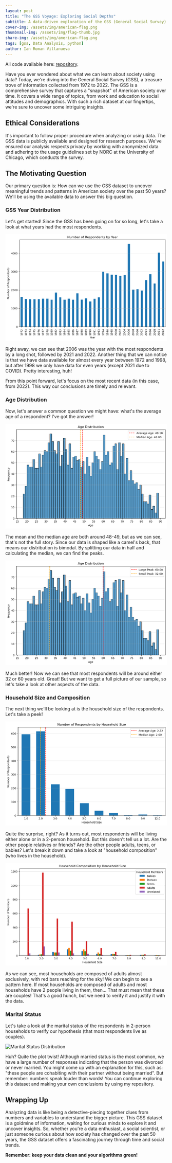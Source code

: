 ```yaml
---
layout: post
title: "The GSS Voyage: Exploring Social Depths"
subtitle: A data-driven exploration of the GSS (General Social Survey) data that reveals demographic trends, living condition differences, and fascinating population facts.
cover-img: /assets/img/american-flag.png
thumbnail-img: /assets/img/flag-thumb.jpg
share-img: /assets/img/american-flag.png
tags: [gss, Data Analysis, python]
author: Ian Roman Villanueva
---
```


All code available here: [repository](https://github.com/eatsfrog/gss-analysis.git).

Have you ever wondered about what we can learn about society using data? Today, we're diving into the General Social Survey (GSS), a treasure trove of information collected from 1972 to 2022. The GSS is a comprehensive survey that captures a "snapshot" of American society over time. It covers a wide range of topics, from work and education to social attitudes and demographics. With such a rich dataset at our fingertips, we're sure to uncover some intriguing insights.

## Ethical Considerations

It's important to follow proper procedure when analyzing or using data. The GSS data is publicly available and designed for research purposes. We've ensured our analysis respects privacy by working with anonymized data and adhering to the usage guidelines set by NORC at the University of Chicago, which conducts the survey.

## The Motivating Question

Our primary question is: How can we use the GSS dataset to uncover meaningful trends and patterns in American society over the past 50 years? We'll be using the available data to answer this big question.

### GSS Year Distribution

Let's get started! Since the GSS has been going on for so long, let's take a look at what years had the most respondents.

![GSS Year Distribution](/assets/img/year-dist.png)

Right away, we can see that 2006 was the year with the most respondents by a long shot, followed by 2021 and 2022. Another thing that we can notice is that we have data available for almost every year between 1972 and 1998, but after 1998 we only have data for even years (except 2021 due to COVID). Pretty interesting, huh!

From this point forward, let's focus on the most recent data (in this case, from 2022). This way our conclusions are timely and relevant.

### Age Distribution

Now, let's answer a common question we might have: what's the average age of a respondent? I've got the answer!

![Age Distribution](/assets/img/age-dist.png)

The mean and the median age are both around 48-49, but as we can see, that's not the full story. Since our data is shaped like a camel's back, that means our distribution is bimodal. By splitting our data in half and calculating the median, we can find the peaks.

![Age Distribution (Bimodal)](/assets/img/age-dist-adjusted.png)

Much better! Now we can see that most respondents will be around either 32 or 60 years old. Great! But we want to get a full picture of our sample, so let's take a look at other aspects of the data.

### Household Size and Composition

The next thing we'll be looking at is the household size of the respondents. Let's take a peek!

![Household Size Distribution](/assets/img/size-dist.png)

Quite the surprise, right? As it turns out, most respondents will be living either alone or in a 2-person household. But this doesn't tell us a lot. Are the other people relatives or friends? Are the other people adults, teens, or babies? Let's break it down and take a look at "household composition" (who lives in the household).

![Household Composition by Size](/assets/img/size-dist-comp.png)

As we can see, most households are composed of adults almost exclusively, with red bars reaching for the sky! We can begin to see a pattern here. If most households are composed of adults and most households have 2 people living in them, then... That must mean that these are couples! That's a good hunch, but we need to verify it and justify it with the data.

### Marital Status

Let's take a look at the marital status of the respondents in 2-person households to verify our hypothesis (that most respondents live as couples).

![Marital Status Distribution](/assets/img/marit-dist_size2.png)

Huh? Quite the plot twist! Although married status is the most common, we have a large number of responses indicating that the person was divorced or never married. You might come up with an explanation for this, such as: "these people are cohabiting with their partner without being married". But remember: numbers speak louder than words! You can continue exploring this dataset and making your own conclusions by using my repository.

## Wrapping Up

Analyzing data is like being a detective-piecing together clues from numbers and variables to understand the bigger picture. This GSS dataset is a goldmine of information, waiting for curious minds to explore it and uncover insights. So, whether you're a data enthusiast, a social scientist, or just someone curious about how society has changed over the past 50 years, the GSS dataset offers a fascinating journey through time and social trends.

**Remember: keep your data clean and your algorithms green!**
